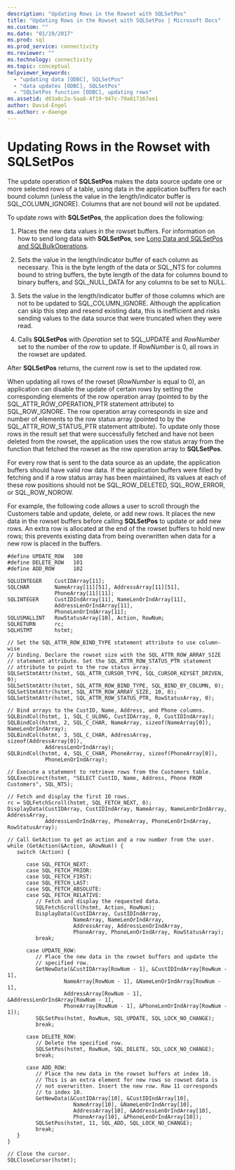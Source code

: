 ```yaml
---
description: "Updating Rows in the Rowset with SQLSetPos"
title: "Updating Rows in the Rowset with SQLSetPos | Microsoft Docs"
ms.custom: ""
ms.date: "01/19/2017"
ms.prod: sql
ms.prod_service: connectivity
ms.reviewer: ""
ms.technology: connectivity
ms.topic: conceptual
helpviewer_keywords: 
  - "updating data [ODBC], SQLSetPos"
  - "data updates [ODBC], SQLSetPos"
  - "SQLSetPos function [ODBC], updating rows"
ms.assetid: d83a8c2a-5aa8-4f19-947c-79a817167ee1
author: David-Engel
ms.author: v-daenge
---
```

# Updating Rows in the Rowset with SQLSetPos
The update operation of **SQLSetPos** makes the data source update one or more selected rows of a table, using data in the application buffers for each bound column (unless the value in the length/indicator buffer is SQL_COLUMN_IGNORE). Columns that are not bound will not be updated.  
  
 To update rows with **SQLSetPos**, the application does the following:  
  
1.  Places the new data values in the rowset buffers. For information on how to send long data with **SQLSetPos**, see [Long Data and SQLSetPos and SQLBulkOperations](../../../odbc/reference/develop-app/long-data-and-sqlsetpos-and-sqlbulkoperations.md).  
  
2.  Sets the value in the length/indicator buffer of each column as necessary. This is the byte length of the data or SQL_NTS for columns bound to string buffers, the byte length of the data for columns bound to binary buffers, and SQL_NULL_DATA for any columns to be set to NULL.  
  
3.  Sets the value in the length/indicator buffer of those columns which are not to be updated to SQL_COLUMN_IGNORE. Although the application can skip this step and resend existing data, this is inefficient and risks sending values to the data source that were truncated when they were read.  
  
4.  Calls **SQLSetPos** with *Operation* set to SQL_UPDATE and *RowNumber* set to the number of the row to update. If *RowNumber* is 0, all rows in the rowset are updated.  
  
 After **SQLSetPos** returns, the current row is set to the updated row.  
  
 When updating all rows of the rowset (*RowNumber* is equal to 0), an application can disable the update of certain rows by setting the corresponding elements of the row operation array (pointed to by the SQL_ATTR_ROW_OPERATION_PTR statement attribute) to SQL_ROW_IGNORE. The row operation array corresponds in size and number of elements to the row status array (pointed to by the SQL_ATTR_ROW_STATUS_PTR statement attribute). To update only those rows in the result set that were successfully fetched and have not been deleted from the rowset, the application uses the row status array from the function that fetched the rowset as the row operation array to **SQLSetPos**.  
  
 For every row that is sent to the data source as an update, the application buffers should have valid row data. If the application buffers were filled by fetching and if a row status array has been maintained, its values at each of these row positions should not be SQL_ROW_DELETED, SQL_ROW_ERROR, or SQL_ROW_NOROW.  
  
 For example, the following code allows a user to scroll through the Customers table and update, delete, or add new rows. It places the new data in the rowset buffers before calling **SQLSetPos** to update or add new rows. An extra row is allocated at the end of the rowset buffers to hold new rows; this prevents existing data from being overwritten when data for a new row is placed in the buffers.  
  
```  
#define UPDATE_ROW   100  
#define DELETE_ROW   101  
#define ADD_ROW      102  
  
SQLUINTEGER    CustIDArray[11];  
SQLCHAR        NameArray[11][51], AddressArray[11][51],   
               PhoneArray[11][11];  
SQLINTEGER     CustIDIndArray[11], NameLenOrIndArray[11],   
               AddressLenOrIndArray[11],  
               PhoneLenOrIndArray[11];  
SQLUSMALLINT   RowStatusArray[10], Action, RowNum;  
SQLRETURN      rc;  
SQLHSTMT       hstmt;  
  
// Set the SQL_ATTR_ROW_BIND_TYPE statement attribute to use column-wise   
// binding. Declare the rowset size with the SQL_ATTR_ROW_ARRAY_SIZE   
// statement attribute. Set the SQL_ATTR_ROW_STATUS_PTR statement   
// attribute to point to the row status array.  
SQLSetStmtAttr(hstmt, SQL_ATTR_CURSOR_TYPE, SQL_CURSOR_KEYSET_DRIVEN, 0);  
SQLSetStmtAttr(hstmt, SQL_ATTR_ROW_BIND_TYPE, SQL_BIND_BY_COLUMN, 0);  
SQLSetStmtAttr(hstmt, SQL_ATTR_ROW_ARRAY_SIZE, 10, 0);  
SQLSetStmtAttr(hstmt, SQL_ATTR_ROW_STATUS_PTR, RowStatusArray, 0);  
  
// Bind arrays to the CustID, Name, Address, and Phone columns.  
SQLBindCol(hstmt, 1, SQL_C_ULONG, CustIDArray, 0, CustIDIndArray);  
SQLBindCol(hstmt, 2, SQL_C_CHAR, NameArray, sizeof(NameArray[0]), NameLenOrIndArray);  
SQLBindCol(hstmt, 3, SQL_C_CHAR, AddressArray, sizeof(AddressArray[0]),  
            AddressLenOrIndArray);  
SQLBindCol(hstmt, 4, SQL_C_CHAR, PhoneArray, sizeof(PhoneArray[0]),  
            PhoneLenOrIndArray);  
  
// Execute a statement to retrieve rows from the Customers table.  
SQLExecDirect(hstmt, "SELECT CustID, Name, Address, Phone FROM Customers", SQL_NTS);  
  
// Fetch and display the first 10 rows.  
rc = SQLFetchScroll(hstmt, SQL_FETCH_NEXT, 0);  
DisplayData(CustIDArray, CustIDIndArray, NameArray, NameLenOrIndArray, AddressArray,  
            AddressLenOrIndArray, PhoneArray, PhoneLenOrIndArray, RowStatusArray);  
  
// Call GetAction to get an action and a row number from the user.  
while (GetAction(&Action, &RowNum)) {  
   switch (Action) {  
  
      case SQL_FETCH_NEXT:  
      case SQL_FETCH_PRIOR:  
      case SQL_FETCH_FIRST:  
      case SQL_FETCH_LAST:  
      case SQL_FETCH_ABSOLUTE:  
      case SQL_FETCH_RELATIVE:  
         // Fetch and display the requested data.  
         SQLFetchScroll(hstmt, Action, RowNum);  
         DisplayData(CustIDArray, CustIDIndArray,  
                     NameArray, NameLenOrIndArray,  
                     AddressArray, AddressLenOrIndArray,  
                     PhoneArray, PhoneLenOrIndArray, RowStatusArray);  
         break;  
  
      case UPDATE_ROW:  
         // Place the new data in the rowset buffers and update the   
         // specified row.  
         GetNewData(&CustIDArray[RowNum - 1], &CustIDIndArray[RowNum - 1],  
                  NameArray[RowNum - 1], &NameLenOrIndArray[RowNum - 1],  
                  AddressArray[RowNum - 1], &AddressLenOrIndArray[RowNum - 1],  
                  PhoneArray[RowNum - 1], &PhoneLenOrIndArray[RowNum - 1]);  
         SQLSetPos(hstmt, RowNum, SQL_UPDATE, SQL_LOCK_NO_CHANGE);  
         break;  
  
      case DELETE_ROW:  
         // Delete the specified row.  
         SQLSetPos(hstmt, RowNum, SQL_DELETE, SQL_LOCK_NO_CHANGE);  
         break;  
  
      case ADD_ROW:  
         // Place the new data in the rowset buffers at index 10.   
         // This is an extra element for new rows so rowset data is   
         // not overwritten. Insert the new row. Row 11 corresponds   
         // to index 10.  
         GetNewData(&CustIDArray[10], &CustIDIndArray[10],  
                     NameArray[10], &NameLenOrIndArray[10],  
                     AddressArray[10], &AddressLenOrIndArray[10],  
                     PhoneArray[10], &PhoneLenOrIndArray[10]);  
         SQLSetPos(hstmt, 11, SQL_ADD, SQL_LOCK_NO_CHANGE);  
         break;  
   }  
}  
  
// Close the cursor.  
SQLCloseCursor(hstmt);  
```
